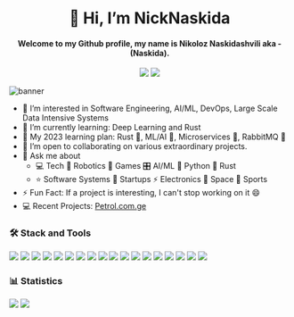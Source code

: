 <h1 align="center">👋 Hi, I’m NickNaskida</h1>
<h4 align="center">Welcome to my Github profile, my name is <b>Nikoloz Naskidashvili</b> aka - (<b>Naskida</b>). </h4>
<p align="center"> 
  <a href="https://www.linkedin.com/in/nikoloz-naskidashvili/"><img src="https://img.shields.io/badge/LinkedIn-0a65c1?style=flat&logo=linkedin&logoColor=white" /></a>
  <a href="https://www.twitter.com/NickNaskida/"><img src="https://img.shields.io/badge/Twitter-1d9bf0?style=flat&logo=twitter&logoColor=white" /></a> 
</p>


![banner](https://user-images.githubusercontent.com/82929931/174451558-6ddd08a9-06a0-4e60-8cfe-df78839175c6.png)

- 👀 I’m interested in Software Engineering, AI/ML, DevOps, Large Scale Data Intensive Systems
- 🌱 I’m currently learning: Deep Learning and Rust
- 📅 My 2023 learning plan: Rust 🦀, ML/AI 🤖, Microservices 🧱, RabbitMQ 🐇
- 🍻 I’m open to collaborating on various extraordinary projects.
- 💬 Ask me about 
  - 💻 Tech 🤖 Robotics 👾 Games 🎛️ AI/ML 🐍 Python 🦀 Rust
  - ⭐️ Software Systems 🚧 Startups ⚡️ Electronics 🌌 Space 🏀 Sports
- ⚡ Fun Fact: If a project is interesting, I can't stop working on it 😄
- 💻 Recent Projects: [Petrol.com.ge](https://petrol.com.ge)

<div>
  <h3>🛠️ Stack and Tools</h3>
  <img src="https://img.shields.io/badge/Python-blue.svg?style=flat&logo=python&logoColor=yellow">
  <img src="https://img.shields.io/badge/FastAPI-009485.svg?style=flat&logo=fastapi&logoColor=black">
  <img src="https://img.shields.io/badge/Django-darkgreen.svg?style=flat&logo=django">
  <img src="https://img.shields.io/badge/Flask-000000.svg?style=flat&logo=Flask&logoColor=white">
  <img src="https://img.shields.io/badge/JavaScript-black?style=flat&logo=javascript&logoColor=yellow">
  <img src="https://img.shields.io/badge/React-282C34?style=flat&logo=react&logoColor=">
  <img src="https://img.shields.io/badge/Swift-F6492B?style=flat&logo=swift&logoColor=FFFFFF">
  <img src="https://img.shields.io/badge/Git-05122A.svg?style=flat&logo=git">
  <img src="https://img.shields.io/badge/GitHub-black.svg?style=flat&logo=github">
  <img src="https://img.shields.io/badge/docker-2496ed.svg?style=flat&logo=docker&logoColor=white">
  <img src="https://img.shields.io/badge/postman-ff6c37.svg?style=flat&logo=postman&logoColor=white">
  <img src="https://img.shields.io/badge/Heroku-79589f.svg?style=flat&logo=heroku">
  <img src="https://img.shields.io/badge/DigitalOcean-f9fafe.svg?style=flat&logo=digitalocean">
  <img src="https://img.shields.io/badge/Caprover-125C8C.svg?style=flat&logo=caprover">
  <img src="https://img.shields.io/badge/Nginx-009639.svg?style=flat&logo=Nginx">
  <img src="https://img.shields.io/badge/MySQL-gray.svg?style=flat&logo=mysql">
  <img src="https://img.shields.io/badge/PostgreSQL-32658E.svg?style=flat&logo=PostgreSQL&logoColor=white">  
  <img src="https://img.shields.io/badge/Linux-FFFFFF?style=flat&logo=linux&logoColor=black">
</div>

<!-- ### ⭐ Notable works
- [Fuel Prices](https://sawvavi.tk)
- [Secret Santa](https://secretsanta.ga)
- [Hotel-PMS](https://github.com/NickNaskida/Hotel-PMS-preview) -->

### 📊 Statistics

<picture>
  <source media="(prefers-color-scheme: dark)" srcset="https://github-readme-stats.vercel.app/api?username=NickNaskida&show_icons=true&layout=compactdark&include_all_commits=true&theme=chartreuse-dark&bg_color=00000000&border_color=1F2126">
  <img src="https://github-readme-stats.vercel.app/api?username=NickNaskida&show_icons=true&layout=compact&hide_rank=true&include_all_commits=true&theme=default&bg_color=00000000&border_color=1F2126">
</picture>

<picture>
  <source media="(prefers-color-scheme: dark)" srcset="https://github-readme-stats.vercel.app/api/top-langs/?username=NickNaskida&layout=compact&langs_count=8&theme=chartreuse-dark&bg_color=00000000&hide_border=true">
  <img src="https://github-readme-stats.vercel.app/api/top-langs/?username=NickNaskida&layout=compact&langs_count=8&theme=default&bg_color=00000000&hide_border=true">
</picture>

<!-- ![GitHub Statistics](https://raw.githubusercontent.com/NickNaskida/github-stats-transparent/output/generated/overview.svg)-->
<!-- ![GitHub Top Languages](https://raw.githubusercontent.com/NickNaskida/github-stats-transparent/output/generated/languages.svg)-->








